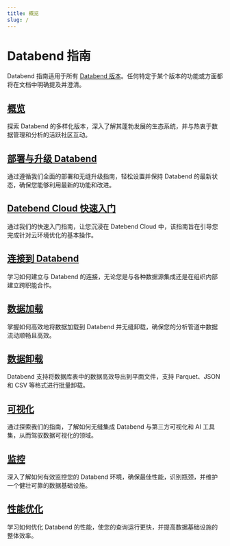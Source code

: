 ```yaml
---
title: 概览
slug: /
---
```


# Databend 指南

Databend 指南适用于所有 [Databend 版本](00-editions/index.md)。任何特定于某个版本的功能或方面都将在文档中明确提及并澄清。

## [概览](index.md)

探索 Databend 的多样化版本，深入了解其蓬勃发展的生态系统，并与热衷于数据管理和分析的活跃社区互动。

## [部署与升级 Databend](../10-deploy/index.md)

通过遵循我们全面的部署和无缝升级指南，轻松设置并保持 Databend 的最新状态，确保您能够利用最新的功能和改进。

## [Datebend Cloud 快速入门](../20-cloud/index.md)

通过我们的快速入门指南，让您沉浸在 Datebend Cloud 中，该指南旨在引导您完成针对云环境优化的基本操作。

## [连接到 Databend](../30-sql-clients/index.md)

学习如何建立与 Databend 的连接，无论您是与各种数据源集成还是在组织内部建立跨职能合作。

## [数据加载](../40-load-data/index.md)

掌握如何高效地将数据加载到 Databend 并无缝卸载，确保您的分析管道中数据流动顺畅且高效。

## [数据卸载](../50-unload-data/index.md)

Databend 支持将数据库表中的数据高效导出到平面文件，支持 Parquet、JSON 和 CSV 等格式进行批量卸载。

## [可视化](../60-visualize/index.md)

通过探索我们的指南，了解如何无缝集成 Databend 与第三方可视化和 AI 工具集，从而驾驭数据可视化的领域。

## [监控](../70-monitor/index.md)

深入了解如何有效监控您的 Databend 环境，确保最佳性能，识别瓶颈，并维护一个健壮可靠的数据基础设施。

## [性能优化](../55-performance/index.md)

学习如何优化 Databend 的性能，使您的查询运行更快，并提高数据基础设施的整体效率。
